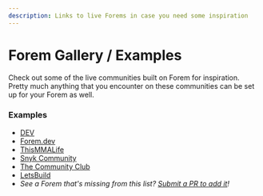 ```yaml
---
description: Links to live Forems in case you need some inspiration
---
```


# Forem Gallery / Examples

Check out some of the live communities built on Forem for inspiration.  Pretty much anything that you encounter on these communities can be set up for your Forem as well.

### Examples

* [DEV](https://dev.to)
* [Forem.dev](https://forem.dev)
* [ThisMMALife](https://thismmalife.com)
* [Snyk Community](https://community.snyk.io)
* [The Community Club](https://the.community.club)
* [LetsBuild](https://letsbuild.gg)
* _See a Forem that's missing from this list?_  [_Submit a PR to add it_](https://github.com/forem/forem-admin-guide/blob/master/forem-gallery-examples.md)_!_



